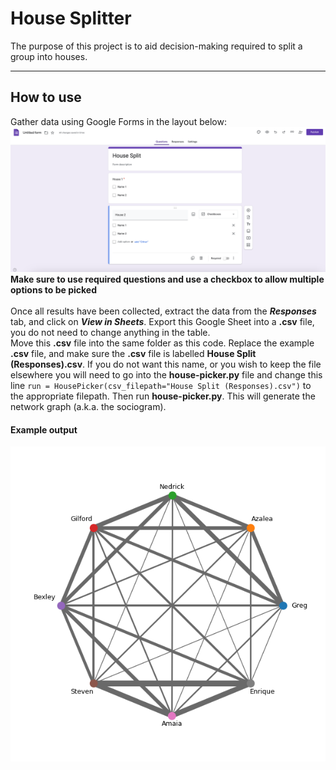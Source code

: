 # House Splitter
The purpose of this project is to aid decision-making required to split a group into houses.

----
## How to use
Gather data using Google Forms in the layout below:
\
![Image1.png](Image1.png)
**Make sure to use required questions and use a checkbox to allow multiple options to be picked**
\
\
Once all results have been collected, extract the data from the ***Responses*** tab, and click on ***View in Sheets***.
Export this Google Sheet into a **.csv** file, you do not need to change anything in the table. \
Move this **.csv** file into the same folder as this code. Replace the example **.csv** file, and make sure the **.csv** file is labelled **House Split (Responses).csv**. If you do not want this name, or you wish to keep the file elsewhere you will need to go into the **house-picker.py** file and change this line
`run = HousePicker(csv_filepath="House Split (Responses).csv")` to the appropriate filepath.
Then run **house-picker.py**. This will generate the network graph (a.k.a. the sociogram). 


#### Example output
![Image2.png](Image2.png)
